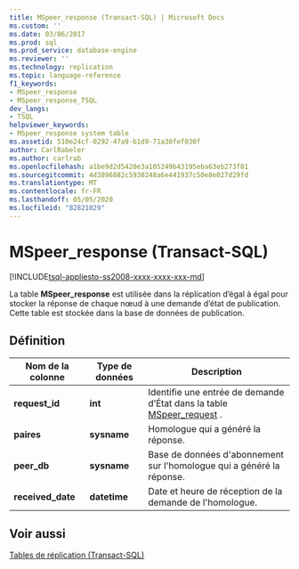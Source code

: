 ```yaml
---
title: MSpeer_response (Transact-SQL) | Microsoft Docs
ms.custom: ''
ms.date: 03/06/2017
ms.prod: sql
ms.prod_service: database-engine
ms.reviewer: ''
ms.technology: replication
ms.topic: language-reference
f1_keywords:
- MSpeer_response
- MSpeer_response_TSQL
dev_langs:
- TSQL
helpviewer_keywords:
- MSpeer_response system table
ms.assetid: 510e24cf-0292-47a9-b1d9-71a30fef030f
author: CarlRabeler
ms.author: carlrab
ms.openlocfilehash: a1be9d2d5420e3a105249b43195eba63eb273f81
ms.sourcegitcommit: 4d3896882c5930248a6e441937c50e8e027d29fd
ms.translationtype: MT
ms.contentlocale: fr-FR
ms.lasthandoff: 05/05/2020
ms.locfileid: "82821029"
---
```

# <a name="mspeer_response-transact-sql"></a>MSpeer_response (Transact-SQL)
[!INCLUDE[tsql-appliesto-ss2008-xxxx-xxxx-xxx-md](../../includes/tsql-appliesto-ss2008-xxxx-xxxx-xxx-md.md)]

  La table **MSpeer_response** est utilisée dans la réplication d’égal à égal pour stocker la réponse de chaque nœud à une demande d’état de publication. Cette table est stockée dans la base de données de publication.  
  
## <a name="definition"></a>Définition  
  
|Nom de la colonne|Type de données|Description|  
|-----------------|---------------|-----------------|  
|**request_id**|**int**|Identifie une entrée de demande d’État dans la table [MSpeer_request](../../relational-databases/system-tables/mspeer-request-transact-sql.md) .|  
|**paires**|**sysname**|Homologue qui a généré la réponse.|  
|**peer_db**|**sysname**|Base de données d'abonnement sur l'homologue qui a généré la réponse.|  
|**received_date**|**datetime**|Date et heure de réception de la demande de l'homologue.|  
  
## <a name="see-also"></a>Voir aussi  
 [Tables de réplication &#40;Transact-SQL&#41;](../../relational-databases/system-tables/replication-tables-transact-sql.md)  
  
  
